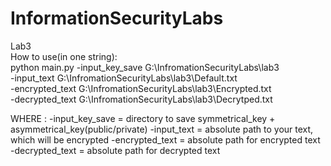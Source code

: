 # InformationSecurityLabs                                                                                                                                                                                                
Lab3                                                                                                                                                                                                                                                                                                                                
How to use(in one string):                                                                                                                                                                                                
python main.py -input_key_save G:\InfromationSecurityLabs\lab3                                                                                                                                                                              
-input_text G:\InfromationSecurityLabs\lab3\Default.txt                                                                                                                                                                               
-encrypted_text G:\InfromationSecurityLabs\lab3\Encrypted.txt                                                                                                                                                                               
-decrypted_text G:\InfromationSecurityLabs\lab3\Decrytped.txt                                                                                                                                                                              
                                                                                                                                
WHERE :                                                                                                                                                                                   -input_key_save = directory to save symmetrical_key + asymmetrical_key(public/private)                                                                                             -input_text = absolute path to your text, which will be encrypted                                                                                                                   -encrypted_text = absolute path for encrypted text                                                                                                                                 -decrypted_text = absolute path for decrypted text                                                                                                                                                                                                          
